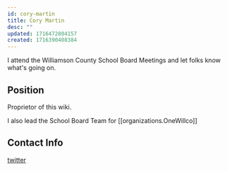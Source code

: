 ```yaml
---
id: cory-martin
title: Cory Martin
desc: ""
updated: 1716472804157
created: 1716390408384
---
```


I attend the Williamson County School Board Meetings and let folks know what's going on.

## Position

Proprietor of this wiki.

I also lead the School Board Team for [[organizations.OneWillco]]

## Contact Info

[twitter](https://twitter.com/murribu)
